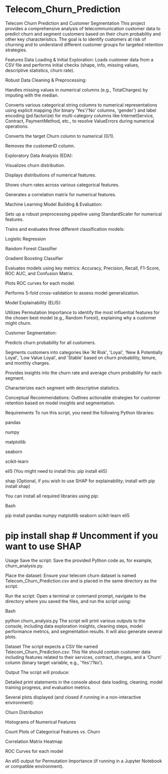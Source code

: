 # Telecom_Churn_Prediction


Telecom Churn Prediction and Customer Segmentation
This project provides a comprehensive analysis of telecommunication customer data to predict churn and segment customers based on their churn probability and other key characteristics. The goal is to identify customers at risk of churning and to understand different customer groups for targeted retention strategies.

Features
Data Loading & Initial Exploration: Loads customer data from a CSV file and performs initial checks (shape, info, missing values, descriptive statistics, churn rate).

Robust Data Cleaning & Preprocessing:

Handles missing values in numerical columns (e.g., TotalCharges) by imputing with the median.

Converts various categorical string columns to numerical representations using explicit mapping (for binary 'Yes'/'No' columns, 'gender') and label encoding (pd.factorize) for multi-category columns like InternetService, Contract, PaymentMethod, etc., to resolve ValueErrors during numerical operations.

Converts the target Churn column to numerical (0/1).

Removes the customerID column.

Exploratory Data Analysis (EDA):

Visualizes churn distribution.

Displays distributions of numerical features.

Shows churn rates across various categorical features.

Generates a correlation matrix for numerical features.

Machine Learning Model Building & Evaluation:

Sets up a robust preprocessing pipeline using StandardScaler for numerical features.

Trains and evaluates three different classification models:

Logistic Regression

Random Forest Classifier

Gradient Boosting Classifier

Evaluates models using key metrics: Accuracy, Precision, Recall, F1-Score, ROC AUC, and Confusion Matrix.

Plots ROC curves for each model.

Performs 5-fold cross-validation to assess model generalization.

Model Explainability (ELI5):

Utilizes Permutation Importance to identify the most influential features for the chosen best model (e.g., Random Forest), explaining why a customer might churn.

Customer Segmentation:

Predicts churn probability for all customers.

Segments customers into categories like 'At Risk', 'Loyal', 'New & Potentially Loyal', 'Low Value Loyal', and 'Stable' based on churn probability, tenure, and monthly charges.

Provides insights into the churn rate and average churn probability for each segment.

Characterizes each segment with descriptive statistics.

Conceptual Recommendations: Outlines actionable strategies for customer retention based on model insights and segmentation.

Requirements
To run this script, you need the following Python libraries:

pandas

numpy

matplotlib

seaborn

scikit-learn

eli5 (You might need to install this: pip install eli5)

shap (Optional, if you wish to use SHAP for explainability; install with pip install shap)

You can install all required libraries using pip:

Bash

pip install pandas numpy matplotlib seaborn scikit-learn eli5
# pip install shap # Uncomment if you want to use SHAP
Usage
Save the script: Save the provided Python code as, for example, churn_analysis.py.

Place the dataset: Ensure your telecom churn dataset is named Telecom_Churn_Prediction.csv and is placed in the same directory as the script.

Run the script: Open a terminal or command prompt, navigate to the directory where you saved the files, and run the script using:

Bash

python churn_analysis.py
The script will print various outputs to the console, including data exploration insights, cleaning steps, model performance metrics, and segmentation results. It will also generate several plots.

Dataset
The script expects a CSV file named Telecom_Churn_Prediction.csv. This file should contain customer data including features related to their services, contract, charges, and a 'Churn' column (binary target variable, e.g., 'Yes'/'No').

Output
The script will produce:

Detailed print statements in the console about data loading, cleaning, model training progress, and evaluation metrics.

Several plots displayed (and closed if running in a non-interactive environment):

Churn Distribution

Histograms of Numerical Features

Count Plots of Categorical Features vs. Churn

Correlation Matrix Heatmap

ROC Curves for each model

An eli5 output for Permutation Importance (if running in a Jupyter Notebook or compatible environment).

